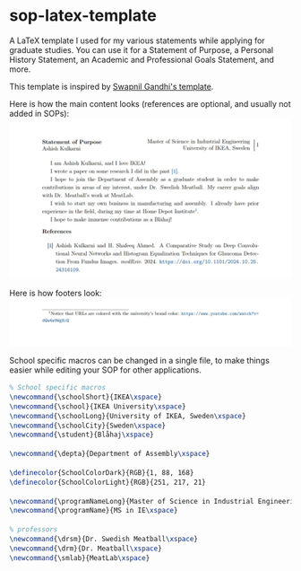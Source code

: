 # sop-latex-template
A LaTeX template I used for my various statements while applying for graduate studies. You can use it for a Statement of Purpose, a Personal History Statement, an Academic and Professional Goals Statement, and more.

This template is inspired by [Swapnil Gandhi's template](https://github.com/Swapnil-Gandhi/SoP-Template).

Here is how the main content looks (references are optional, and usually not added in SOPs):
![PDF](screenshots/content.jpg)

Here is how footers look:
![PDF Footer](screenshots/footer.jpg)

School specific macros can be changed in a single file, to make things easier while editing your SOP for other applications.

```latex
% School specific macros
\newcommand{\schoolShort}{IKEA\xspace}
\newcommand{\school}{IKEA University\xspace}
\newcommand{\schoolLong}{University of IKEA, Sweden\xspace}
\newcommand{\schoolCity}{Sweden\xspace}
\newcommand{\student}{Blåhaj\xspace}

\newcommand{\depta}{Department of Assembly\xspace}

\definecolor{SchoolColorDark}{RGB}{1, 88, 168}
\definecolor{SchoolColorLight}{RGB}{251, 217, 21}

\newcommand{\programNameLong}{Master of Science in Industrial Engineering\xspace}
\newcommand{\programName}{MS in IE\xspace}

% professors
\newcommand{\drsm}{Dr. Swedish Meatball\xspace}
\newcommand{\drm}{Dr. Meatball\xspace}
\newcommand{\smlab}{MeatLab\xspace}
```
